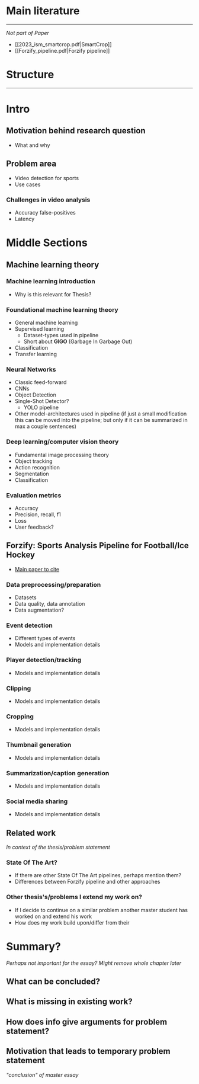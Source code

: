
# Main literature
---
_Not part of Paper_
* [[2023_ism_smartcrop.pdf|SmartCrop]]
* [[Forzify_pipeline.pdf|Forzify pipeline]]

# Structure
---
# Intro
## Motivation behind research question
* What and why
## Problem area
* Video detection for sports
* Use cases
### Challenges in video analysis
* Accuracy false-positives
* Latency
# Middle Sections

## Machine learning theory

### Machine learning introduction
* Why is this relevant for Thesis?
### Foundational machine learning theory
* General machine learning
* Supervised learning
	* Dataset-types used in pipeline
	* Short about **GIGO** (Garbage In Garbage Out)
* Classification
* Transfer learning
### Neural Networks
* Classic feed-forward
* CNNs
* Object Detection
* Single-Shot Detector?
	* YOLO pipeline
* Other model-architectures used in pipeline (if just a small modification this can be moved into the pipeline; but only if it can be summarized in max a couple sentences)
### Deep learning/computer vision theory
* Fundamental image processing theory
* Object tracking
* Action recognition
* Segmentation
* Classification
### Evaluation metrics
* Accuracy
* Precision, recall, f1
* Loss
* User feedback?

## Forzify: Sports Analysis Pipeline for Football/Ice Hockey
* [Main paper to cite](Forzify_pipeline.pdf)

### Data preprocessing/preparation
* Datasets
* Data quality, data annotation
* Data augmentation?
### Event detection
* Different types of events
* Models and implementation details
### Player detection/tracking
* Models and implementation details
### Clipping
* Models and implementation details
### Cropping
* Models and implementation details
### Thumbnail generation
* Models and implementation details
### Summarization/caption generation
* Models and implementation details
### Social media sharing
* Models and implementation details

## Related work
_In context of the thesis/problem statement_
### State Of The Art?
* If there are other State Of The Art pipelines, perhaps mention them?
* Differences between Forzify pipeline and other approaches
### Other thesis's/problems I extend my work on?
* If I decide to continue on a similar problem another master student has worked on and extend his work
* How does my work build upon/differ from their

# Summary?
_Perhaps not important for the essay? Might remove whole chapter later_

## What can be concluded?

## What is missing in existing work?

## How does info give arguments for problem statement?

## Motivation that leads to temporary problem statement
_"conclusion" of master essay_


